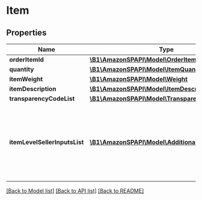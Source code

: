 # Item

## Properties
Name | Type | Description | Notes
------------ | ------------- | ------------- | -------------
**orderItemId** | [**\B1\AmazonSPAPI\Model\OrderItemId**](OrderItemId.md) |  | 
**quantity** | [**\B1\AmazonSPAPI\Model\ItemQuantity**](ItemQuantity.md) |  | 
**itemWeight** | [**\B1\AmazonSPAPI\Model\Weight**](Weight.md) |  | [optional] 
**itemDescription** | [**\B1\AmazonSPAPI\Model\ItemDescription**](ItemDescription.md) |  | [optional] 
**transparencyCodeList** | [**\B1\AmazonSPAPI\Model\TransparencyCodeList**](TransparencyCodeList.md) |  | [optional] 
**itemLevelSellerInputsList** | [**\B1\AmazonSPAPI\Model\AdditionalSellerInputsList**](AdditionalSellerInputsList.md) | A list of additional seller inputs required to ship this item using the chosen shipping service. | [optional] 

[[Back to Model list]](../README.md#documentation-for-models) [[Back to API list]](../README.md#documentation-for-api-endpoints) [[Back to README]](../README.md)


